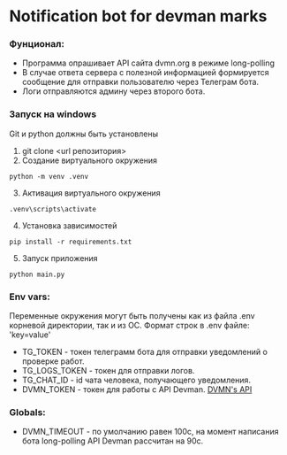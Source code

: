 # Notification bot for devman marks
### Фунционал:
* Программа опрашивает API сайта dvmn.org в режиме long-polling
* В случае ответа сервера с полезной информацией формируется сообщение для отправки пользователю через Телеграм бота.
* Логи отправляются админу через второго бота.
  



### Запуск на windows
Git и python должны быть установлены
1. git clone <url репозитория>
2. Создание виртуального окружения
```
python -m venv .venv
```
3. Активация виртуального окружения
```
.venv\scripts\activate
```
4. Установка зависимостей
```
pip install -r requirements.txt
```
5. Запуск приложения
```
python main.py
```


### Env vars:
Переменные окружения могут быть получены как из файла .env корневой директории, так и из ОС.
Формат строк в .env файле: 'key=value'
* TG_TOKEN - токен телеграмм бота для отправки уведомлений о проверке работ.
* TG_LOGS_TOKEN - токен для отправки логов.
* TG_CHAT_ID - id чата человека, получающего уведомления.
* DVMN_TOKEN - токен для работы с API Devman. [DVMN's API](https://dvmn.org/api/docs/)
  
### Globals:
* DVMN_TIMEOUT - по умолчанию равен 100с, на момент написания бота long-polling API Devman рассчитан на 90с.
